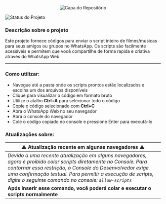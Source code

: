 <div align="center">
  <img src="https://github.com/user-attachments/assets/ea6ddfbc-113c-4b26-9172-1ddb6e6adc45" alt="Capa do Repositório">
</div>

![Status do Projeto](http://img.shields.io/static/v1?label=STATUS&message=COMPLETO&color=green&style=for-the-badge)

### Descrição sobre o projeto

Este projeto fornece códigos para enviar o script inteiro de filmes/musicas para seus amigos ou grupos no WhatsApp. Os scripts são facilmente acessíveis e permitem que você compartilhe de forma rapida e criativa através do WhatsApp Web

<hr>

### **Como utilizar:**

- Navegue até a pasta onde os scripts prontos estão localizados e escolha um dos arquivos disponíveis
- Clique para visualizar o código em formato bruto
- Utilize o atalho **Ctrl+A** para selecionar todo o código
- Copie o código selecionado com **Ctrl+C**
- Abra o WhatsApp Web no seu navegador
- Abra o console do navegador
- Cole o código copiado no console e pressione Enter para executá-lo

### **Atualizações sobre:**

| ⚠️ **Atualização recente em algunas navegadores** ⚠️ |
|--|
| *Devido a uma recente atualização em alguns navegadores, agora é proibido colar scripts diretamente no Console. Para contornar essa restrição, o Console do Desenvolvedor exige uma confirmação textual. Para permitir a execução de scripts, digite o seguinte comando no console: ``` allow-scripts ```* |
| **Após inserir esse comando, você poderá colar e executar o scripts normalmente** |
